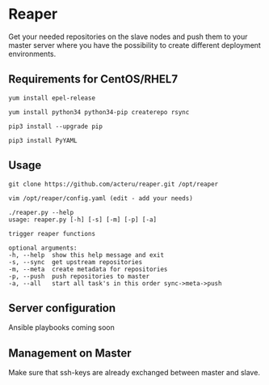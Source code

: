 # Reaper
Get your needed repositories on the slave nodes and push them to your master server where you have the possibility to create different deployment environments.

## Requirements for CentOS/RHEL7

    yum install epel-release

    yum install python34 python34-pip createrepo rsync

    pip3 install --upgrade pip

    pip3 install PyYAML

## Usage

    git clone https://github.com/acteru/reaper.git /opt/reaper

    vim /opt/reaper/config.yaml (edit - add your needs)

    ./reaper.py --help
    usage: reaper.py [-h] [-s] [-m] [-p] [-a]

    trigger reaper functions

    optional arguments:
    -h, --help  show this help message and exit
    -s, --sync  get upstream repositories
    -m, --meta  create metadata for repositories
    -p, --push  push repositories to master
    -a, --all   start all task's in this order sync->meta->push

## Server configuration
Ansible playbooks coming soon


## Management on Master

Make sure that ssh-keys are already exchanged between master and slave.
